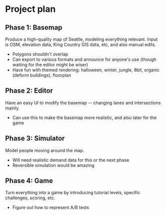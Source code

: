 # Project plan

## Phase 1: Basemap

Produce a high-quality map of Seattle, modeling everything relevant. Input is
OSM, elevation data, King Country GIS data, etc, and also manual edits.

- Polygons shouldn't overlap
- Can export to various formats and announce for anyone's use (though waiting for the editor might be wiser)
- Have fun with themed rendering: halloween, winter, jungle, 8bit, organic (deform buildings), floorplan

## Phase 2: Editor

Have an easy UI to modify the basemap -- changing lanes and intersections mainly.

- Can use this to make the basemap more realistic, and also later for the game

## Phase 3: Simulator

Model people moving around the map.

- Will need realistic demand data for this or the next phase
- Reversible simulation would be amazing

## Phase 4: Game

Turn everything into a game by introducing tutorial levels, specific challenges, scoring, etc.

- Figure out how to represent A/B tests
